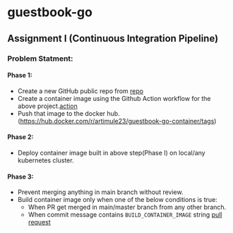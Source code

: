 # guestbook-go

## Assignment I (Continuous Integration Pipeline)
### Problem Statment:
#### Phase 1:
- Create a new GitHub public repo from [repo](https://github.com/kubernetes/examples/tree/master/guestbook-go)
- Create a container image using the Github Action workflow for the above project.[action](https://github.com/artimule/guestbook-go-container/actions/runs/7286517717/job/19855390647)
- Push that image to the docker hub.(https://hub.docker.com/r/artimule23/guestbook-go-container/tags)
  
#### Phase 2:
- Deploy container image built in above step(Phase I) on local/any kubernetes cluster.

#### Phase 3:
- Prevent merging anything in main branch without review.
- Build container image only when one of the below conditions is true:
    - When PR get merged in main/master branch from any other branch.
    - When commit message contains `BUILD_CONTAINER_IMAGE` string
     [pull request](https://github.com/artimule/guestbook-go-container/pull/3)
